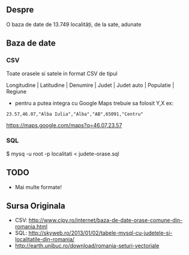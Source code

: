 ## Despre

O baza de date de 13.749 localități, de la sate, adunate

## Baza de date

### CSV
Toate orasele si satele in format CSV de tipul 

Longitudine | Latitudine | Denumire | Judet | Judet auto | Populatie | Regiune

* pentru a putea integra cu Google Maps trebuie sa folosit Y,X ex:

`23.57,46.07,"Alba Iulia","Alba","AB",65091,"Centru"`

https://maps.google.com/maps?q=46.07,23.57

### SQL

$ mysq -u root -p localitati < judete-orase.sql

## TODO

* Mai multe formate!

## Sursa Originala 

* CSV: http://www.cipy.ro/internet/baza-de-date-orase-comune-din-romania.html
* SQL: http://skyweb.ro/2013/01/02/tabele-mysql-cu-judetele-si-localitatile-din-romania/
* http://earth.unibuc.ro/download/romania-seturi-vectoriale
